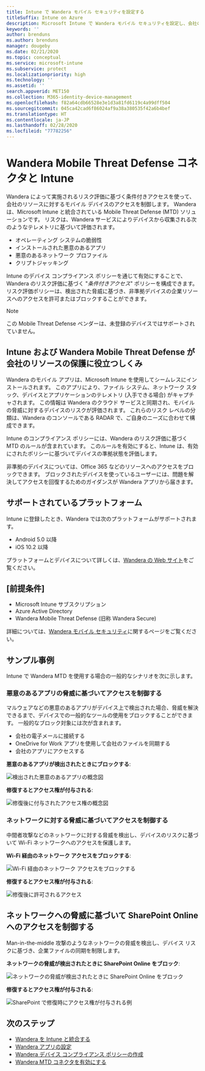 ```yaml
---
title: Intune で Wandera モバイル セキュリティを設定する
titleSuffix: Intune on Azure
description: Microsoft Intune で Wandera モバイル セキュリティを設定し、会社のリソースに対するモバイル デバイスのアクセスを制御する方法。
keywords: ''
author: brenduns
ms.author: brenduns
manager: dougeby
ms.date: 02/21/2020
ms.topic: conceptual
ms.service: microsoft-intune
ms.subservice: protect
ms.localizationpriority: high
ms.technology: ''
ms.assetid: ''
search.appverid: MET150
ms.collection: M365-identity-device-management
ms.openlocfilehash: f82a64cdb66528e3e1d3a81fd6119c4a99dff504
ms.sourcegitcommit: 045ca42cad6f86024af9a38a380535f42a6b4bef
ms.translationtype: HT
ms.contentlocale: ja-JP
ms.lasthandoff: 02/28/2020
ms.locfileid: "77782256"
---
```

# <a name="wandera-mobile-threat-defense-connector-with-intune"></a>Wandera Mobile Threat Defense コネクタと Intune  

Wandera によって実施されるリスク評価に基づく条件付きアクセスを使って、会社のリソースに対するモバイル デバイスのアクセスを制御します。 Wandera は、Microsoft Intune と統合されている Mobile Threat Defense (MTD) ソリューションです。  リスクは、Wandera サービスによりデバイスから収集される次のようなテレメトリに基づいて評価されます。
- オペレーティング システムの脆弱性
- インストールされた悪意のあるアプリ
- 悪意のあるネットワーク プロファイル
- クリプトジャッキング

Intune のデバイス コンプライアンス ポリシーを通じて有効にすることで、Wandera のリスク評価に基づく "*条件付きアクセス*" ポリシーを構成できます。 リスク評価ポリシーは、検出された脅威に基づき、非準拠デバイスの企業リソースへのアクセスを許可またはブロックすることができます。  

> [!NOTE]
> この Mobile Threat Defense ベンダーは、未登録のデバイスではサポートされていません。

## <a name="how-do-intune-and-wandera-mobile-threat-defense-help-protect-your-company-resources"></a>Intune および Wandera Mobile Threat Defense が会社のリソースの保護に役立つしくみ  

Wandera のモバイル アプリは、Microsoft Intune を使用してシームレスにインストールされます。 このアプリにより、ファイル システム、ネットワーク スタック、デバイスとアプリケーションのテレメトリ (入手できる場合) がキャプチャされます。 この情報は Wandera のクラウド サービスと同期され、モバイルの脅威に対するデバイスのリスクが評価されます。 これらのリスク レベルの分類は、Wandera のコンソールである RADAR で、ご自身のニーズに合わせて構成できます。

Intune のコンプライアンス ポリシーには、Wandera のリスク評価に基づく MTD のルールが含まれています。 このルールを有効にすると、Intune は、有効にされたポリシーに基づいてデバイスの準拠状態を評価します。

非準拠のデバイスについては、Office 365 などのリソースへのアクセスをブロックできます。 ブロックされたデバイスを使っているユーザーには、問題を解決してアクセスを回復するためのガイダンスが Wandera アプリから届きます。

## <a name="supported-platforms"></a>サポートされているプラットフォーム  

Intune に登録したとき、Wandera では次のプラットフォームがサポートされます。

- Android 5.0 以降  
- iOS 10.2 以降  

プラットフォームとデバイスについて詳しくは、[Wandera の Web サイト](https://www.wandera.com/mobile-threat-defense/)をご覧ください。

## <a name="prerequisites"></a>[前提条件]  

- Microsoft Intune サブスクリプション  
- Azure Active Directory  
- Wandera Mobile Threat Defense (旧称 Wandera Secure)  

詳細については、[Wandera モバイル セキュリティ](https://www.wandera.com/mobile-security/)に関するページをご覧ください。
 
## <a name="sample-scenarios"></a>サンプル事例

Intune で Wandera MTD を使用する場合の一般的なシナリオを次に示します。

### <a name="control-access-based-on-threats-from-malicious-apps"></a>悪意のあるアプリの脅威に基づいてアクセスを制御する  

マルウェアなどの悪意のあるアプリがデバイス上で検出された場合、脅威を解決できるまで、デバイスでの一般的なツールの使用をブロックすることができます。 一般的なブロック対象には次が含まれます。  
- 会社の電子メールに接続する  
- OneDrive for Work アプリを使用して会社のファイルを同期する  
- 会社のアプリにアクセスする  

**悪意のあるアプリが検出されたときにブロックする**:

![検出された悪意のあるアプリの概念図](./media/wandera-mtd-connector/wandera-malicious-apps-blocked.png)  

**修復するとアクセス権が付与される**: 

![修復後に付与されたアクセス権の概念図](./media/wandera-mtd-connector/wandera-malicious-apps-unblocked.png)


### <a name="control-access-based-on-threat-to-network"></a>ネットワークに対する脅威に基づいてアクセスを制御する  

中間者攻撃などのネットワークに対する脅威を検出し、デバイスのリスクに基づいて Wi-Fi ネットワークへのアクセスを保護します。  

**Wi-Fi 経由のネットワーク アクセスをブロックする**:  

![Wi-Fi 経由のネットワーク アクセスをブロックする](./media/wandera-mtd-connector/wandera-network-wifi-blocked.png)

**修復するとアクセス権が付与される**:  

![修復後に許可されるアクセス](./media/wandera-mtd-connector/wandera-network-wifi-unblocked.png)  

## <a name="control-access-to-sharepoint-online-based-on-threat-to-network"></a>ネットワークへの脅威に基づいて SharePoint Online へのアクセスを制御する

Man-in-the-middle 攻撃のようなネットワークの脅威を検出し、デバイス リスクに基づき、企業ファイルの同期を制限します。

**ネットワークの脅威が検出されたときに SharePoint Online をブロック**:  

![ネットワークの脅威が検出されたときに SharePoint Online をブロック](./media/wandera-mtd-connector/wandera-network-spo-blocked.png)  


**修復するとアクセス権が付与される**:  

![SharePoint で修復時にアクセス権が付与される例](./media/wandera-mtd-connector/wandera-network-spo-unblocked.png)  

## <a name="next-steps"></a>次のステップ

- [Wandera を Intune と統合する](wandera-mtd-connector-integration.md)
- [Wandera アプリの設定](mtd-apps-ios-app-configuration-policy-add-assign.md)
- [Wandera デバイス コンプライアンス ポリシーの作成](mtd-device-compliance-policy-create.md)
- [Wandera MTD コネクタを有効にする](mtd-connector-enable.md)
